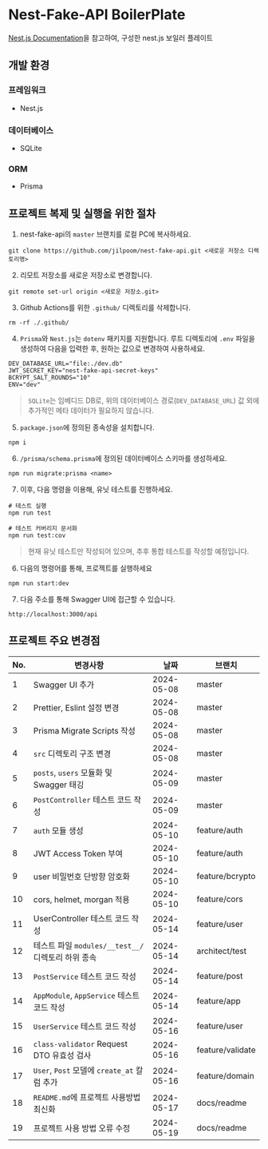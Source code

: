 # Nest-Fake-API BoilerPlate

[Nest.js Documentation](https://docs.nestjs.com/recipes/prisma)을 참고하여, 구성한 nest.js 보일러 플레이트

## 개발 환경

### 프레임워크

- Nest.js

### 데이터베이스

- SQLite

### ORM

- Prisma

## 프로젝트 복제 및 실행을 위한 절차

1. nest-fake-api의 `master` 브랜치를 로컬 PC에 복사하세요.

```shell
git clone https://github.com/jilpoom/nest-fake-api.git <새로운 저장소 디렉토리명>
```

2. 리모트 저장소를 새로운 저장소로 변경합니다.

```shell
git remote set-url origin <새로운 저장소.git> 
```

3. Github Actions를 위한 `.github/` 디렉토리를 삭제합니다.

```
rm -rf ./.github/
```

4. `Prisma`와 `Nest.js`는 `dotenv` 패키지를 지원합니다. 루트 디렉토리에 `.env` 파일을 생성하여 다음을 입력한 후, 원하는 값으로 변경하여 사용하세요.

```shell
DEV_DATABASE_URL="file:./dev.db"
JWT_SECRET_KEY="nest-fake-api-secret-keys"
BCRYPT_SALT_ROUNDS="10"
ENV="dev"
```

> `SQLite`는 임베디드 DB로, 위의 데이터베이스 경로(`DEV_DATABASE_URL`) 값 외에 추가적인 메타 데이터가 필요하지 않습니다.

5. `package.json`에 정의된 종속성을 설치합니다.

```shell
npm i
```

6. `/prisma/schema.prisma`에 정의된 데이터베이스 스키마를 생성하세요.

```shell
npm run migrate:prisma <name>
```

7. 이후, 다음 명령을 이용해, 유닛 테스트를 진행하세요.

```shell
# 테스트 실행
npm run test

# 테스트 커버리지 문서화
npm run test:cov
```

> 현재 유닛 테스트만 작성되어 있으며, 추후 통합 테스트를 작성할 예정입니다.

6. 다음의 명령어를 통해, 프로젝트를 실행하세요

```shell
npm run start:dev
```

7. 다음 주소를 통해 Swagger UI에 접근할 수 있습니다.

```shell
http://localhost:3000/api
```

## 프로젝트 주요 변경점

| No. | 변경사항                                  | 날짜         | 브랜치              | 
|-----|---------------------------------------|------------|------------------|
| 1   | Swagger UI 추가                         | 2024-05-08 | master           |
| 2   | Prettier, Eslint 설정 변경                | 2024-05-08 | master           |
| 3   | Prisma Migrate Scripts 작성             | 2024-05-08 | master           |
| 4   | `src` 디렉토리 구조 변경                      | 2024-05-08 | master           |
| 5   | `posts`, `users` 모듈화 및 Swagger 태깅     | 2024-05-09 | master           |
| 6   | `PostController` 테스트 코드 작성            | 2024-05-09 | master           |
| 7   | `auth` 모듈 생성                          | 2024-05-10 | feature/auth     |
| 8   | JWT Access Token 부여                   | 2024-05-10 | feature/auth     |
| 9   | user 비밀번호 단방향 암호화                     | 2024-05-10 | feature/bcrypto  |
| 10  | cors, helmet, morgan 적용               | 2024-05-10 | feature/cors     |
| 11  | UserController 테스트 코드 작성              | 2024-05-14 | feature/user     |
| 12  | 테스트 파일 `modules/__test__/` 디렉토리 하위 종속 | 2024-05-14 | architect/test   |
| 13  | `PostService` 테스트 코드 작성               | 2024-05-14 | feature/post     |
| 14  | `AppModule`, `AppService` 테스트 코드 작성   | 2024-05-14 | feature/app      |
| 15  | `UserService` 테스트 코드 작성               | 2024-05-16 | feature/user     |
| 16  | `class-validator` Request DTO 유효성 검사  | 2024-05-16 | feature/validate |
| 17  | `User`, `Post` 모델에 `create_at` 칼럼 추가  | 2024-05-16 | feature/domain   |
| 18  | `README.md`에 프로젝트 사용방법 최신화            | 2024-05-17 | docs/readme      |
| 19  | 프로젝트 사용 방법 오류 수정                      | 2024-05-19 | docs/readme      | 
